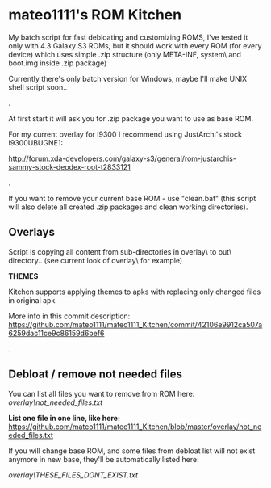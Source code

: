 mateo1111's ROM Kitchen
==============

My batch script for fast debloating and customizing ROMS, 
I've tested it only with 4.3 Galaxy S3 ROMs, 
but it should work with every ROM (for every device) which uses simple .zip structure 
(only META-INF\, system\ and boot.img inside .zip package) 



Currently there's only batch version for Windows, maybe I'll make UNIX shell script soon..

.


At first start it will ask you for .zip package you want to use as base ROM.

For my current overlay for I9300 I recommend using JustArchi's stock I9300UBUGNE1:

http://forum.xda-developers.com/galaxy-s3/general/rom-justarchis-sammy-stock-deodex-root-t2833121

.


If you want to remove your current base ROM - use "clean.bat"
(this script will also delete all created .zip packages and clean working directories).




Overlays
--------------

Script is copying all content from sub-directories in overlay\ to out\ directory..
(see current look of overlay\ for example)



**THEMES**


Kitchen supports applying themes to apks with replacing only changed files in original apk.

More info in this commit description: https://github.com/mateo1111/mateo1111_Kitchen/commit/42106e9912ca507a6259dac11ce9c86159d6bef6


.

Debloat / remove not needed files
--------------

You can list all files you want to remove from ROM here:
*overlay\not_needed_files.txt*

**List one file in one line, like here:** https://github.com/mateo1111/mateo1111_Kitchen/blob/master/overlay/not_needed_files.txt


If you will change base ROM, and some files from debloat list will not exist anymore in new base,
they'll be automatically listed here:

*overlay\THESE_FILES_DONT_EXIST.txt*
